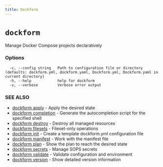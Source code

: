 ```yaml
---
title: Dockform
---
```


# `dockform`

Manage Docker Compose projects declaratively

### Options

```
  -c, --config string   Path to configuration file or directory (defaults: dockform.yml, dockform.yaml, Dockform.yml, Dockform.yaml in current directory)
  -h, --help            help for dockform
  -v, --verbose         Verbose error output
```

### SEE ALSO

* [dockform apply](/cli/dockform_apply)	 - Apply the desired state
* [dockform completion](/cli/dockform_completion)	 - Generate the autocompletion script for the specified shell
* [dockform destroy](/cli/dockform_destroy)	 - Destroy all managed resources
* [dockform filesets](/cli/dockform_filesets)	 - Fileset-only operations
* [dockform init](/cli/dockform_init)	 - Create a template dockform.yml configuration file
* [dockform manifest](/cli/dockform_manifest)	 - Work with the manifest file
* [dockform plan](/cli/dockform_plan)	 - Show the plan to reach the desired state
* [dockform secrets](/cli/dockform_secrets)	 - Manage SOPS secrets
* [dockform validate](/cli/dockform_validate)	 - Validate configuration and environment
* [dockform version](/cli/dockform_version)	 - Show detailed version information

